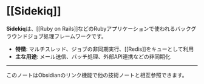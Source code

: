 # [[Sidekiq]]

**Sidekiq**は、[[Ruby on Rails]]などのRubyアプリケーションで使われるバックグラウンドジョブ処理フレームワークです。

- **特徴**: マルチスレッド、ジョブの非同期実行、[[Redis]]をキューとして利用
- **主な用途**: メール送信、バッチ処理、外部API連携などの非同期化

---

このノートはObsidianのリンク機能で他の技術ノートと相互参照できます。 